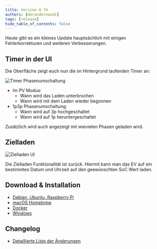 ```yaml
---
title: Version 0.74
authors: [derandereandi]
tags: [release]
hide_table_of_contents: false
---
```


Heute gibt es ein kleines Update hauptsächlich mit einigen Fehlerkorrekturen und weiteren Verbesserungen.

## Timer in der UI

Die Oberfläche zeigt euch nun die im Hintergrund laufenden Timer an:

![Timer Phasenumschaltung](1p3p.png)

<!-- truncate -->

- Im PV Modus:
  - Wann wird das Laden unterbrochen
  - Wann wird mit dem Laden wieder begonnen
- 1p3p Phasenumschaltung:
  - Wann wird auf 3p hochgeschaltet
  - Wann wird auf 1p heruntergeschaltet

Zusätzlich wird auch angezeigt mit wievielen Phasen geladen wird.

## Zielladen

![Zielladen UI](zielladen.png)

Die Zielladen Funktionalität ist zurück. Hiermit kann man das EV auf ein bestimmtes Datum und Uhrzeit auf den geewünschten SoC Wert laden.

## Download & Installation

- [Debian, Ubuntu, Raspberry Pi](/docs/installation/linux)
- [macOS Homebrew](/docs/installation/macos)
- [Docker](/docs/installation/docker)
- [Windows](/docs/installation/windows)

## Changelog

- [Detaillierte Liste der Änderungen](https://github.com/evcc-io/evcc/releases/tag/0.74)

